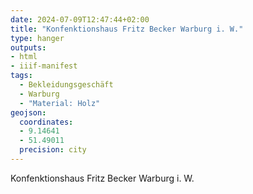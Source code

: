 ```yaml
---
date: 2024-07-09T12:47:44+02:00
title: "Konfenktionshaus Fritz Becker Warburg i. W."
type: hanger
outputs:
- html
- iiif-manifest
tags:
  - Bekleidungsgeschäft
  - Warburg
  - "Material: Holz"
geojson:
  coordinates:
  - 9.14641
  - 51.49011
  precision: city
---
```

Konfenktionshaus Fritz Becker Warburg i. W.
